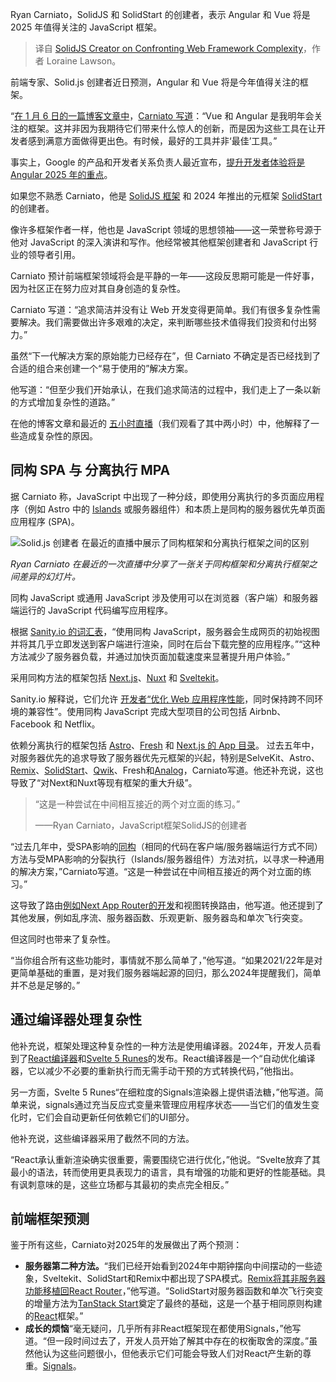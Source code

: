 
<!--
title: SolidJS创建者谈Web框架复杂性
cover: https://cdn.thenewstack.io/media/2025/01/ef80dc2f-reactcode.jpg
-->

Ryan Carniato，SolidJS 和 SolidStart 的创建者，表示 Angular 和 Vue 将是 2025 年值得关注的 JavaScript 框架。

> 译自 [SolidJS Creator on Confronting Web Framework Complexity](https://thenewstack.io/solidjs-creator-on-confronting-web-framework-complexity/)，作者 Loraine Lawson。

前端专家、Solid.js 创建者近日预测，Angular 和 Vue 将是今年值得关注的框架。

“[在 1 月 6 日的一篇博客文章中](https://dev.to/this-is-learning/javascript-frameworks-heading-into-2025-hkb)，[Carniato 写道](https://github.com/ryansolid)：“Vue 和 Angular 是我明年会关注的框架。这并非因为我期待它们带来什么惊人的创新，而是因为这些工具在让开发者感到满意方面做得更出色。有时候，最好的工具并非‘最佳’工具。”

事实上，Google 的产品和开发者关系负责人最近宣布，[提升开发者体验将是 Angular 2025 年的重点](https://blog.angular.dev/angular-2025-strategy-9ca333dfc334)。

如果您不熟悉 Carniato，他是 [SolidJS 框架](https://github.com/solidjs) 和 2024 年推出的元框架 [SolidStart](https://thenewstack.io/how-js-meta-framework-solidstart-became-router-agnostic/) 的创建者。

像许多框架作者一样，他也是 JavaScript 领域的思想领袖——这一荣誉称号源于他对 JavaScript 的深入演讲和写作。他经常被其他框架创建者和 JavaScript 行业的领导者引用。

Carniato 预计前端框架领域将会是平静的一年——这段反思期可能是一件好事，因为社区正在努力应对其自身创造的复杂性。

Carniato 写道：“追求简洁并没有让 Web 开发变得更简单。我们有很多复杂性需要解决。我们需要做出许多艰难的决定，来判断哪些技术值得我们投资和付出努力。”

虽然“下一代解决方案的原始能力已经存在”，但 Carniato 不确定是否已经找到了合适的组合来创建一个“易于使用的”解决方案。

他写道：“但至少我们开始承认，在我们追求简洁的过程中，我们走上了一条以新的方式增加复杂性的道路。”

在他的博客文章和最近的 [五小时直播](https://www.youtube.com/watch?v=D1XN8j77Ntk)（我们观看了其中两小时）中，他解释了一些造成复杂性的原因。

## 同构 SPA 与 分离执行 MPA

据 Carniato 称，JavaScript 中出现了一种分歧，即使用分离执行的多页面应用程序（例如 Astro 中的 [Islands](https://thenewstack.io/astro-launches-new-server-islands-and-partners-with-netlify/) 或服务器组件）和本质上是同构的服务器优先单页面应用程序 (SPA)。

![Solid.js 创建者 在最近的直播中展示了同构框架和分离执行框架之间的区别](https://cdn.thenewstack.io/media/2025/01/a1c19542-ryancarniatoisomorphicvssplit-2.png)

*Ryan Carniato 在最近的一次直播中分享了一张关于同构框架和分离执行框架之间差异的幻灯片。*

同构 JavaScript 或通用 JavaScript 涉及使用可以在浏览器（客户端）和服务器端运行的 JavaScript 代码编写应用程序。

根据 [Sanity.io 的词汇表](https://www.sanity.io/glossary/isomorphic-javascript)，“使用同构 JavaScript，服务器会生成网页的初始视图并将其几乎立即发送到客户端进行渲染，同时在后台下载完整的应用程序。”“这种方法减少了服务器负载，并通过加快页面加载速度来显著提升用户体验。”

采用同构方法的框架包括 [Next.js](https://thenewstack.io/vercel-makes-changes-to-next-js-to-simplify-self-hosting/)、[Nuxt](https://thenewstack.io/dev-news-react-19-nuxt-3-11-a-python-gui-tabnine-llms/) 和 [Sveltekit](https://thenewstack.io/rich-harris-talks-sveltekit-and-whats-next-for-svelte/)。

Sanity.io 解释说，它们允许 [开发者“优化 Web 应用程序性能](https://thenewstack.io/how-to-master-javascript-performance-optimization/)，同时保持跨不同环境的兼容性”。使用同构 JavaScript 完成大型项目的公司包括 Airbnb、Facebook 和 Netflix。

依赖分离执行的框架包括 [Astro](https://thenewstack.io/new-astro-releases-incorporates-sessions-new-astro-actions-tools/)、[Fresh](https://thenewstack.io/denos-fresh-uses-server-side-rendering-for-faster-apps/) 和 [Next.js 的 App 目录](https://nextjs.org/docs/app)。
过去五年中，对服务器优先的追求导致了服务器优先元框架的兴起，特别是SelveKit、Astro、[Remix](https://thenewstack.io/remix-takes-on-next-js-in-battle-of-the-react-frameworks/)、[SolidStart](https://thenewstack.io/solidstart-launches-next-js-15-releases-with-dx-questions/)、[Qwik](https://thenewstack.io/javascript-on-demand-how-qwik-differs-from-react-hydration/)、Fresh和[Analog](https://analogjs.org/)，Carniato写道。他还补充说，这也导致了“对Next和Nuxt等现有框架的重大升级”。

> “这是一种尝试在中间相互接近的两个对立面的练习。”
>
> ——Ryan Carniato，JavaScript框架SolidJS的创建者

“过去几年中，受SPA影响的[同构](https://thenewstack.io/doordash-building-isomorphic-javascript-libraries/)（相同的代码在客户端/服务器端运行方式不同）方法与受MPA影响的分裂执行（Islands/服务器组件）方法对抗，以寻求一种通用的解决方案，”Carniato写道。“这是一种尝试在中间相互接近的两个对立面的练习。”

这导致了路由[例如Next App Router的开发](https://thenewstack.io/why-developers-should-give-next-js-app-router-another-chance/)和视图转换路由，他写道。他还提到了其他发展，例如乱序流、服务器函数、乐观更新、服务器岛和单次飞行突变。

但这同时也带来了复杂性。

“当你组合所有这些功能时，事情就不那么简单了，”他写道。“如果2021/22年是对更简单基础的重置，是对我们服务器端起源的回归，那么2024年提醒我们，简单并不总是足够的。”

## 通过编译器处理复杂性

他补充说，框架处理这种复杂性的一种方法是使用编译器。2024年，开发人员看到了[React编译器](https://thenewstack.io/meta-releases-open-source-react-compiler/)和[Svelte 5 Runes](https://svelte.dev/blog/runes)的发布。React编译器是一个“自动优化编译器，它以减少不必要的重新执行而无需手动干预的方式转换代码，”他指出。

另一方面，Svelte 5 Runes“在细粒度的Signals渲染器上提供语法糖，”他写道。简单来说，signals通过充当反应式变量来管理应用程序状态——当它们的值发生变化时，它们会自动更新任何依赖它们的UI部分。

他补充说，这些编译器采用了截然不同的方法。

“React承认重新渲染确实很重要，需要围绕它进行优化，”他说。“Svelte放弃了其最小的语法，转而使用更具表现力的语言，具有增强的功能和更好的性能基础。具有讽刺意味的是，这些立场都与其最初的卖点完全相反。”

## 前端框架预测

鉴于所有这些，Carniato对2025年的发展做出了两个预测：

- **服务器第二种方法。**“我们已经开始看到2024年中期钟摆向中间摆动的一些迹象，Sveltekit、SolidStart和Remix中都出现了SPA模式。[Remix将其非服务器功能移植回React Router](https://thenewstack.io/remix-react-router-merge-jetbrains-ide-for-test-automation/)，”他写道。“SolidStart对服务器函数和单次飞行突变的增量方法为[TanStack Start](https://thenewstack.io/tanstack-introduces-new-meta-framework-based-on-its-router/)奠定了最终的基础，这是一个基于相同原则构建的[React](https://thenewstack.io/redwood-framework-all-in-on-react-server-components/)框架。”
- **成长的烦恼**“毫无疑问，几乎所有非React框架现在都使用Signals，”他写道。“但一段时间过去了，开发人员开始了解其中存在的权衡取舍的深度。”虽然他认为这些问题很小，但他表示它们可能会导致人们对React产生新的尊重。[Signals](https://thenewstack.io/javascript-in-2023-signals-reacts-rsc-and-full-stack-js/)。
